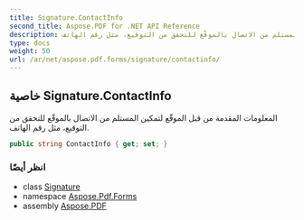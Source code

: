 ```yaml
---
title: Signature.ContactInfo
second_title: Aspose.PDF for .NET API Reference
description: خاصية التوقيع. المعلومات المقدمة من قبل الموقّع لتمكين المستلم من الاتصال بالموقّع للتحقق من التوقيع، مثل رقم الهاتف
type: docs
weight: 50
url: /ar/net/aspose.pdf.forms/signature/contactinfo/
---
```

## خاصية Signature.ContactInfo

المعلومات المقدمة من قبل الموقّع لتمكين المستلم من الاتصال بالموقّع للتحقق من التوقيع، مثل رقم الهاتف.

```csharp
public string ContactInfo { get; set; }
```

### انظر أيضًا

* class [Signature](../)
* namespace [Aspose.Pdf.Forms](../../../aspose.pdf.forms/)
* assembly [Aspose.PDF](../../../)